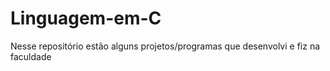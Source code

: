 # Linguagem-em-C
Nesse repositório estão alguns projetos/programas que desenvolvi e fiz na faculdade
